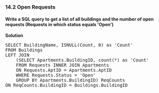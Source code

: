 ### 14.2 Open Requests

#### Write a SQL query to get a list of all buildings and the number of open requests (Requests in which status equals 'Open')

**Solution**

<pre>
SELECT BuildingName, ISNULL(Count, 0) as 'Count'
FROM Buildings
LEFT JOIN
    (SELECT Apartments.BuildingID, count(*) as 'Count'
    FROM Requests INNER JOIN Apartments
    ON Requests.AptID = Apartments.AptID
    WHERE Requests.Status = 'Open'
    GROUP BY Apartments.BuildingID) ReqCounts
ON ReqCounts.BuildingID = Buildings.BuildingID
</pre>